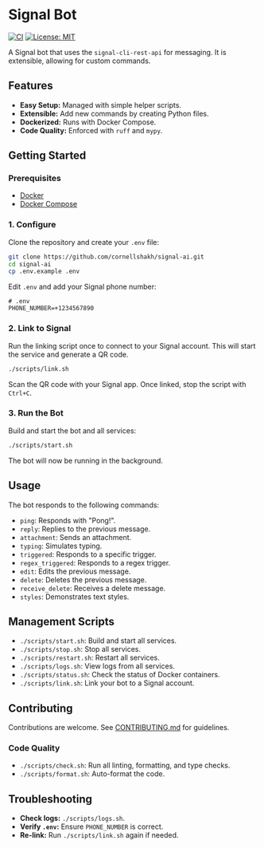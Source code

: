 # Signal Bot

[![CI](https://github.com/cornellshakh/signal-ai/actions/workflows/ci.yml/badge.svg)](https://github.com/cornellshakh/signal-ai/actions/workflows/ci.yml)
[![License: MIT](https://img.shields.io/badge/License-MIT-yellow.svg)](https://opensource.org/licenses/MIT)

A Signal bot that uses the `signal-cli-rest-api` for messaging. It is extensible, allowing for custom commands.

## Features

- **Easy Setup:** Managed with simple helper scripts.
- **Extensible:** Add new commands by creating Python files.
- **Dockerized:** Runs with Docker Compose.
- **Code Quality:** Enforced with `ruff` and `mypy`.

## Getting Started

### Prerequisites

- [Docker](https://docs.docker.com/get-docker/)
- [Docker Compose](https://docs.docker.com/compose/install/)

### 1. Configure

Clone the repository and create your `.env` file:

```bash
git clone https://github.com/cornellshakh/signal-ai.git
cd signal-ai
cp .env.example .env
```

Edit `.env` and add your Signal phone number:

```plaintext
# .env
PHONE_NUMBER=+1234567890
```

### 2. Link to Signal

Run the linking script once to connect to your Signal account. This will start the service and generate a QR code.

```bash
./scripts/link.sh
```

Scan the QR code with your Signal app. Once linked, stop the script with `Ctrl+C`.

### 3. Run the Bot

Build and start the bot and all services:

```bash
./scripts/start.sh
```

The bot will now be running in the background.

## Usage

The bot responds to the following commands:

- `ping`: Responds with "Pong!".
- `reply`: Replies to the previous message.
- `attachment`: Sends an attachment.
- `typing`: Simulates typing.
- `triggered`: Responds to a specific trigger.
- `regex_triggered`: Responds to a regex trigger.
- `edit`: Edits the previous message.
- `delete`: Deletes the previous message.
- `receive_delete`: Receives a delete message.
- `styles`: Demonstrates text styles.

## Management Scripts

- `./scripts/start.sh`: Build and start all services.
- `./scripts/stop.sh`: Stop all services.
- `./scripts/restart.sh`: Restart all services.
- `./scripts/logs.sh`: View logs from all services.
- `./scripts/status.sh`: Check the status of Docker containers.
- `./scripts/link.sh`: Link your bot to a Signal account.

## Contributing

Contributions are welcome. See [CONTRIBUTING.md](CONTRIBUTING.md) for guidelines.

### Code Quality

- `./scripts/check.sh`: Run all linting, formatting, and type checks.
- `./scripts/format.sh`: Auto-format the code.

## Troubleshooting

- **Check logs:** `./scripts/logs.sh`.
- **Verify `.env`:** Ensure `PHONE_NUMBER` is correct.
- **Re-link:** Run `./scripts/link.sh` again if needed.
